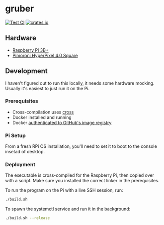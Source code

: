 # gruber

[![Test CI](https://github.com/github/docs/actions/workflows/test.yml/badge.svg)](https://github.com/LucasPickering/gruber/actions)
[![crates.io](https://img.shields.io/crates/v/gruber.svg)](https://crates.io/crates/gruber)

## Hardware

- [Raspberry Pi 3B+](https://www.raspberrypi.com/products/raspberry-pi-3-model-b-plus/)
- [Pimoroni HyperPixel 4.0 Square](https://www.adafruit.com/product/4499)

## Development

I haven't figured out to run this locally, it needs some hardware mocking. Usually it's easiest to just run it on the Pi.

### Prerequisites

- Cross-compilation uses [cross](https://github.com/cross-rs/cross/blob/main/docs/getting-started.md#installing-cross)
- Docker installed and running
- Docker [authenticated to GitHub's image registry](https://docs.github.com/en/packages/working-with-a-github-packages-registry/working-with-the-container-registry#authenticating-to-the-container-registry)

### Pi Setup

From a fresh RPi OS installation, you'll need to set it to boot to the console insetad of desktop.

### Deployment

The executable is cross-compiled for the Raspberry Pi, then copied over with a script. Make sure you installed the correct linker in the prerequisites.

To run the program on the Pi with a live SSH session, run:

```sh
./build.sh
```

To spawn the systemctl service and run it in the background:

```sh
./build.sh --release
```
